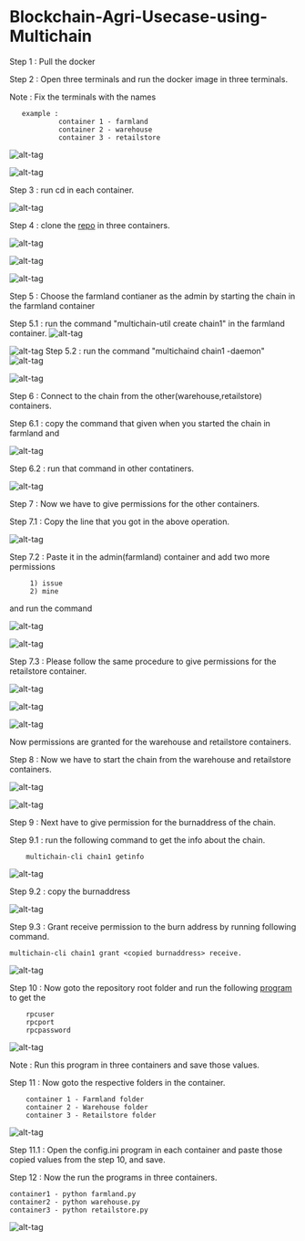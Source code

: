 # Blockchain-Agri-Usecase-using-Multichain

Step 1 : Pull the docker

Step 2 : Open three terminals and run the docker image in three terminals.

Note : Fix the terminals with the names 
	   
	   example :
	   			container 1 - farmland 
	   			container 2 - warehouse
	   			container 3 - retailstore

![alt-tag](https://github.com/rajeevbrahma/temprepo/blob/master/screenshots/d1.png)

![alt-tag](https://github.com/rajeevbrahma/temprepo/blob/master/screenshots/d2.png)

Step 3 : run cd in each container.

![alt-tag](https://github.com/rajeevbrahma/temprepo/blob/master/screenshots/d3.png)

Step 4 : clone the [repo](https://github.com/rajeevbrahma/temprepo.git) in three containers.

![alt-tag](https://github.com/rajeevbrahma/temprepo/blob/master/screenshots/d4.png)

![alt-tag](https://github.com/rajeevbrahma/temprepo/blob/master/screenshots/d5.png)

![alt-tag](https://github.com/rajeevbrahma/temprepo/blob/master/screenshots/d6.png)

Step 5 : Choose the farmland contianer as the admin by starting the chain in the farmland container

Step 5.1 : run the command "multichain-util create chain1" in the farmland container.
![alt-tag](https://github.com/rajeevbrahma/temprepo/blob/master/screenshots/d8.png)
 
![alt-tag](https://github.com/rajeevbrahma/temprepo/blob/master/screenshots/d9.png)
Step 5.2 : run the command "multichaind chain1 -daemon"
![alt-tag](https://github.com/rajeevbrahma/temprepo/blob/master/screenshots/d10.png)

![alt-tag](https://github.com/rajeevbrahma/temprepo/blob/master/screenshots/d11.png)

Step 6 : Connect to the chain from the other(warehouse,retailstore) containers.

Step 6.1 : copy the command that given when you started the chain in farmland and 

![alt-tag](https://github.com/rajeevbrahma/temprepo/blob/master/screenshots/d12.png)

Step 6.2 : run that command in other contatiners.

![alt-tag](https://github.com/rajeevbrahma/temprepo/blob/master/screenshots/d13.png)

Step 7 : Now we have to give permissions for the other containers.

Step 7.1 : Copy the line that you got in the above operation.

![alt-tag](https://github.com/rajeevbrahma/temprepo/blob/master/screenshots/d14.png)

Step 7.2 : Paste it in the admin(farmland) container and add two more permissions 
		 
		 1) issue 
		 2) mine

and run the command		


![alt-tag](https://github.com/rajeevbrahma/temprepo/blob/master/screenshots/d15.png)

![alt-tag](https://github.com/rajeevbrahma/temprepo/blob/master/screenshots/d16.png)

Step 7.3 : Please follow the same procedure to give permissions for the retailstore container.


![alt-tag](https://github.com/rajeevbrahma/temprepo/blob/master/screenshots/d16.png)


![alt-tag](https://github.com/rajeevbrahma/temprepo/blob/master/screenshots/d17.png)


![alt-tag](https://github.com/rajeevbrahma/temprepo/blob/master/screenshots/d19.png)

Now permissions are granted for the warehouse and retailstore containers.


Step 8 : Now we have to start the chain from the warehouse and retailstore containers.

![alt-tag](https://github.com/rajeevbrahma/temprepo/blob/master/screenshots/d20.png)

![alt-tag](https://github.com/rajeevbrahma/temprepo/blob/master/screenshots/d21.png)

Step 9 : Next have to give permission for the burnaddress of the chain.

Step 9.1 : run the following command to get the info about the chain.
	
		multichain-cli chain1 getinfo

![alt-tag](https://github.com/rajeevbrahma/temprepo/blob/master/screenshots/d22.png)

Step 9.2 : copy the burnaddress

![alt-tag](https://github.com/rajeevbrahma/temprepo/blob/master/screenshots/d23.png)

Step 9.3 : Grant receive permission to the burn address by running following command.

	multichain-cli chain1 grant <copied burnaddress> receive.

![alt-tag](https://github.com/rajeevbrahma/temprepo/blob/master/screenshots/d24.png)

Step 10 : Now goto the repository root folder and run the following [program](https://github.com/rajeevbrahma/temprepo/blob/master/get.sh) to get the 

		rpcuser
		rpcport
		rpcpassword


![alt-tag](https://github.com/rajeevbrahma/temprepo/blob/master/screenshots/d26.png)

Note : Run this program in three containers and save those values.

Step 11 : Now goto the respective folders in the container.

		container 1 - Farmland folder
		container 2 - Warehouse folder
		container 3 - Retailstore folder

![alt-tag](https://github.com/rajeevbrahma/temprepo/blob/master/screenshots/d25.png)

Step 11.1 : Open the config.ini program in each container and paste those copied values from the step 10, and save.

Step 12 : Now the run the programs in three containers.

	container1 - python farmland.py
	container2 - python warehouse.py
	container3 - python retailstore.py

![alt-tag](https://github.com/rajeevbrahma/temprepo/blob/master/screenshots/d28.png)


